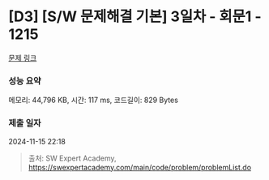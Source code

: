 # [D3] [S/W 문제해결 기본] 3일차 - 회문1 - 1215 

[문제 링크](https://swexpertacademy.com/main/code/problem/problemDetail.do?contestProbId=AV14QpAaAAwCFAYi) 

### 성능 요약

메모리: 44,796 KB, 시간: 117 ms, 코드길이: 829 Bytes

### 제출 일자

2024-11-15 22:18



> 출처: SW Expert Academy, https://swexpertacademy.com/main/code/problem/problemList.do